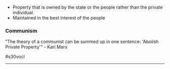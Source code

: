 - Property that is owned by the state or the people rather than the private individual.
- Maintained in the best interest of the people

### Communism
"The theory of a communist can be summed up in one sentence: 'Abolish Private Property'" - Karl Marx

#s30vocl 

---